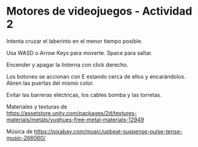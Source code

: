 # Motores de videojuegos - Actividad 2

Intenta cruzar el laberinto en el menor tiempo posible.

Usa WASD o Arrow Keys para moverte. Space para saltar.

Encender y apagar la linterna con click derecho.

Los botones se accionan con E estando cerca de ellos y encarándolos. Abren las puertas del mismo color.

Evitar las barreras eléctricas, los cables bomba y las torretas.

Materiales y texturas de https://assetstore.unity.com/packages/2d/textures-materials/metals/yughues-free-metal-materials-12949

Música de https://pixabay.com/music/upbeat-suspense-pulse-tense-music-266060/
